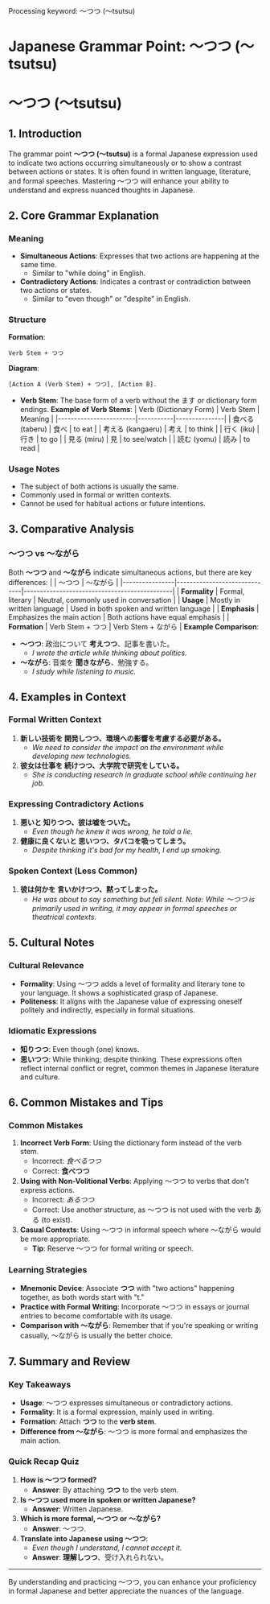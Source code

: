 Processing keyword: ～つつ (〜tsutsu)
# Japanese Grammar Point: ～つつ (〜tsutsu)
# ～つつ (〜tsutsu)
## 1. Introduction
The grammar point **～つつ (〜tsutsu)** is a formal Japanese expression used to indicate two actions occurring simultaneously or to show a contrast between actions or states. It is often found in written language, literature, and formal speeches. Mastering ～つつ will enhance your ability to understand and express nuanced thoughts in Japanese.
## 2. Core Grammar Explanation
### Meaning
- **Simultaneous Actions**: Expresses that two actions are happening at the same time.
  - Similar to "while doing" in English.
- **Contradictory Actions**: Indicates a contrast or contradiction between two actions or states.
  - Similar to "even though" or "despite" in English.
### Structure
**Formation**:
```
Verb Stem + つつ
```
**Diagram**:
```plaintext
[Action A (Verb Stem) + つつ], [Action B].
```
- **Verb Stem**: The base form of a verb without the ます or dictionary form endings.
**Example of Verb Stems**:
| Verb (Dictionary Form) | Verb Stem | Meaning       |
|------------------------|-----------|---------------|
| 食べる (taberu)         | 食べ       | to eat        |
| 考える (kangaeru)       | 考え       | to think      |
| 行く (iku)              | 行き       | to go         |
| 見る (miru)             | 見         | to see/watch  |
| 読む (yomu)             | 読み       | to read       |
### Usage Notes
- The subject of both actions is usually the same.
- Commonly used in formal or written contexts.
- Cannot be used for habitual actions or future intentions.
## 3. Comparative Analysis
### ～つつ vs 〜ながら
Both **～つつ** and **〜ながら** indicate simultaneous actions, but there are key differences:
|                | ～つつ                        | 〜ながら                                    |
|----------------|------------------------------|----------------------------------------------|
| **Formality**  | Formal, literary             | Neutral, commonly used in conversation       |
| **Usage**      | Mostly in written language   | Used in both spoken and written language     |
| **Emphasis**   | Emphasizes the main action   | Both actions have equal emphasis             |
| **Formation**  | Verb Stem + つつ             | Verb Stem + ながら                           |
**Example Comparison**:
- **～つつ**: 政治について **考えつつ**、記事を書いた。
  - _I wrote the article while thinking about politics._
- **〜ながら**: 音楽を **聞きながら**、勉強する。
  - _I study while listening to music._
## 4. Examples in Context
### Formal Written Context
1. **新しい技術を **開発しつつ**、環境への影響を考慮する必要がある。**
   - _We need to consider the impact on the environment while developing new technologies._
2. **彼女は仕事を **続けつつ**、大学院で研究をしている。**
   - _She is conducting research in graduate school while continuing her job._
### Expressing Contradictory Actions
1. **悪いと **知りつつ**、彼は嘘をついた。**
   - _Even though he knew it was wrong, he told a lie._
2. **健康に良くないと **思いつつ**、タバコを吸ってしまう。**
   - _Despite thinking it's bad for my health, I end up smoking._
### Spoken Context (Less Common)
1. **彼は何かを **言いかけつつ**、黙ってしまった。**
   - _He was about to say something but fell silent._
*Note: While ～つつ is primarily used in writing, it may appear in formal speeches or theatrical contexts.*
## 5. Cultural Notes
### Cultural Relevance
- **Formality**: Using ～つつ adds a level of formality and literary tone to your language. It shows a sophisticated grasp of Japanese.
- **Politeness**: It aligns with the Japanese value of expressing oneself politely and indirectly, especially in formal situations.
### Idiomatic Expressions
- **知りつつ**: Even though (one) knows.
- **思いつつ**: While thinking; despite thinking.
These expressions often reflect internal conflict or regret, common themes in Japanese literature and culture.
## 6. Common Mistakes and Tips
### Common Mistakes
1. **Incorrect Verb Form**: Using the dictionary form instead of the verb stem.
   - Incorrect: *食べるつつ*
   - Correct: **食べつつ**
2. **Using with Non-Volitional Verbs**: Applying ～つつ to verbs that don't express actions.
   - Incorrect: *あるつつ*
   - Correct: Use another structure, as ～つつ is not used with the verb ある (to exist).
3. **Casual Contexts**: Using ～つつ in informal speech where 〜ながら would be more appropriate.
   - **Tip**: Reserve ～つつ for formal writing or speech.
### Learning Strategies
- **Mnemonic Device**: Associate **つつ** with "two actions" happening together, as both words start with "t."
- **Practice with Formal Writing**: Incorporate ～つつ in essays or journal entries to become comfortable with its usage.
- **Comparison with 〜ながら**: Remember that if you're speaking or writing casually, 〜ながら is usually the better choice.
## 7. Summary and Review
### Key Takeaways
- **Usage**: ～つつ expresses simultaneous or contradictory actions.
- **Formality**: It is a formal expression, mainly used in writing.
- **Formation**: Attach **つつ** to the **verb stem**.
- **Difference from 〜ながら**: ～つつ is more formal and emphasizes the main action.
### Quick Recap Quiz
1. **How is ～つつ formed?**
   - **Answer**: By attaching **つつ** to the verb stem.
2. **Is ～つつ used more in spoken or written Japanese?**
   - **Answer**: Written Japanese.
3. **Which is more formal, ～つつ or 〜ながら?**
   - **Answer**: ～つつ.
4. **Translate into Japanese using ～つつ**:
   - _Even though I understand, I cannot accept it._
   - **Answer**: **理解しつつ**、受け入れられない。

---
By understanding and practicing ～つつ, you can enhance your proficiency in formal Japanese and better appreciate the nuances of the language.
